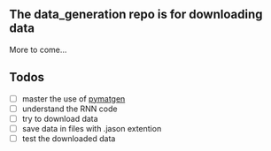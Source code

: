 ## The data_generation repo is for downloading data

More to come...

## Todos

- [ ] master the use of [pymatgen](https://pymatgen.org/)
- [ ] understand the RNN code 
- [ ] try to download data
- [ ] save data in files with .jason extention
- [ ] test the downloaded data
